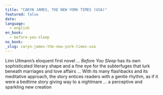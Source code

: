 ```yaml
---
title: "CARYN JAMES, THE NEW YORK TIMES (USA)"
featured: false
date:
language:
  - english
en_book:
  - before-you-sleep
no_book:
_slug: caryn-james-the-new-york-times-usa
---
```


Linn Ullmann’s eloquent first novel … _Before You Sleep_ has its own sophisticated literary shape and a fine eye for the subterfuges that lurk beneath marriages and love affairs … With its many flashbacks and its meditative approach, the story entices readers with a gentle rhythm, as if it were a bedtime story giving way to a nightmare … a perceptive and sparkling new creation

